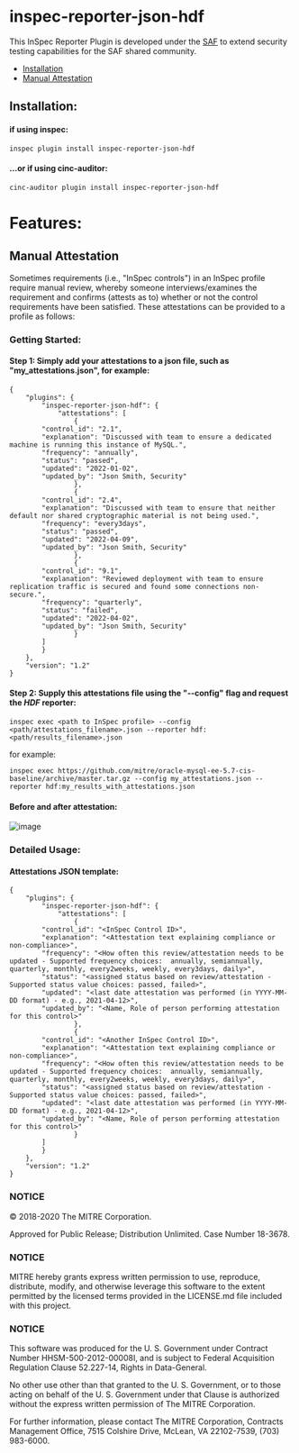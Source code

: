 # inspec-reporter-json-hdf
This InSpec Reporter Plugin is developed under the [SAF](https://saf.mitre.org/#/) to extend security testing capabilities for the SAF shared community.

* [Installation](#installation) 
* [Manual Attestation](#manual-attestation)
## Installation:
#### if using inspec:
```
inspec plugin install inspec-reporter-json-hdf
```
#### ...or if using cinc-auditor:
```
cinc-auditor plugin install inspec-reporter-json-hdf
```
# Features:
## Manual Attestation
Sometimes requirements (i.e., "InSpec controls") in an InSpec profile require manual review, whereby someone interviews/examines the requirement and confirms (attests as to) whether or not the control requirements have been satisfied. These attestations can be provided to a profile as follows:

### Getting Started:

#### Step 1: Simply add your attestations to a json file, such as "my_attestations.json", for example:
```
{
    "plugins": {
        "inspec-reporter-json-hdf": {
            "attestations": [
                {
		"control_id": "2.1",
		"explanation": "Discussed with team to ensure a dedicated machine is running this instance of MySQL.",
		"frequency": "annually",
		"status": "passed",
		"updated": "2022-01-02",
		"updated_by": "Json Smith, Security"
                },
                {
		"control_id": "2.4",
		"explanation": "Discussed with team to ensure that neither default nor shared cryptographic material is not being used.",
		"frequency": "every3days",
		"status": "passed",
		"updated": "2022-04-09",
		"updated_by": "Json Smith, Security"
                },
                {
		"control_id": "9.1",
		"explanation": "Reviewed deployment with team to ensure replication traffic is secured and found some connections non-secure.",
		"frequency": "quarterly",
		"status": "failed",
		"updated": "2022-04-02",
		"updated_by": "Json Smith, Security"
                }
		]
        }
    },
    "version": "1.2"
}
```
#### Step 2: Supply this attestations file using the "--config" flag and request the _**HDF**_ reporter:
```
inspec exec <path to InSpec profile> --config <path/attestations_filename>.json --reporter hdf:<path/results_filename>.json 
```
for example:
```
inspec exec https://github.com/mitre/oracle-mysql-ee-5.7-cis-baseline/archive/master.tar.gz --config my_attestations.json --reporter hdf:my_results_with_attestations.json 
```
#### Before and after attestation:
![image](https://user-images.githubusercontent.com/34140975/162635932-2ae58e7e-4616-4a7e-8ecf-2ee720ed6006.png)
### Detailed Usage:
#### Attestations JSON template:
```
{
    "plugins": {
        "inspec-reporter-json-hdf": {
            "attestations": [
                {
		"control_id": "<InSpec Control ID>",
		"explanation": "<Attestation text explaining compliance or non-compliance>",
		"frequency": "<How often this review/attestation needs to be updated - Supported frequency choices:  annually, semiannually, quarterly, monthly, every2weeks, weekly, every3days, daily>",
		"status": "<assigned status based on review/attestation - Supported status value choices: passed, failed>",
		"updated": "<last date attestation was performed (in YYYY-MM-DD format) - e.g., 2021-04-12>",
		"updated_by": "<Name, Role of person performing attestation for this control>"
                },
                {
		"control_id": "<Another InSpec Control ID>",
		"explanation": "<Attestation text explaining compliance or non-compliance>",
		"frequency": "<How often this review/attestation needs to be updated - Supported frequency choices:  annually, semiannually, quarterly, monthly, every2weeks, weekly, every3days, daily>",
		"status": "<assigned status based on review/attestation - Supported status value choices: passed, failed>",
		"updated": "<last date attestation was performed (in YYYY-MM-DD format) - e.g., 2021-04-12>",
		"updated_by": "<Name, Role of person performing attestation for this control>"
                }
		]
        }
    },
    "version": "1.2"
}
```

### NOTICE

© 2018-2020 The MITRE Corporation.

Approved for Public Release; Distribution Unlimited. Case Number 18-3678.

### NOTICE

MITRE hereby grants express written permission to use, reproduce, distribute, modify, and otherwise leverage this software to the extent permitted by the licensed terms provided in the LICENSE.md file included with this project.

### NOTICE

This software was produced for the U. S. Government under Contract Number HHSM-500-2012-00008I, and is subject to Federal Acquisition Regulation Clause 52.227-14, Rights in Data-General.

No other use other than that granted to the U. S. Government, or to those acting on behalf of the U. S. Government under that Clause is authorized without the express written permission of The MITRE Corporation.

For further information, please contact The MITRE Corporation, Contracts Management Office, 7515 Colshire Drive, McLean, VA 22102-7539, (703) 983-6000.
